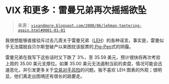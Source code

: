 <!--yml

分类：未分类

日期：2024-05-18 18:35:02

-->

# VIX 和更多：雷曼兄弟再次摇摇欲坠

> 来源：[`vixandmore.blogspot.com/2008/06/lehman-teetering-again.html#0001-01-01`](http://vixandmore.blogspot.com/2008/06/lehman-teetering-again.html#0001-01-01)

我很想能够直接驳斥过去几周关于雷曼兄弟（[LEH](http://vixandmore.blogspot.com/search/label/LEH)）的各种谣言。事实是，雷曼似乎无法摆脱自贝尔斯登破产以来困扰该股票的[ Pig-Pen](http://en.wikipedia.org/wiki/Pig-Pen)式的阴霾。

雷曼兄弟在我写下这些话时又下跌了 3%，至 35.59 美元，预计很快将再次考验上周的 35.00 美元支撑位。如果 35.00 美元无法遏制当前的卖盘，情况可能会迅速恶化，并引发更多关于[交易对手风险](http://www.bullbeartrader.com/2008/05/increasing-counterparty-risk-in-cds.html)的问题。我不喜欢 LEH 图表的外观；很明显，他们离走出困境还有很长的路要走。
